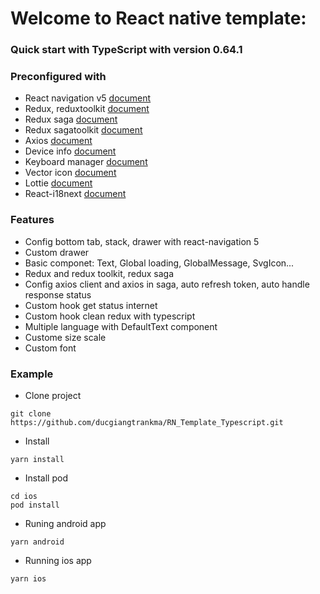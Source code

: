 # Welcome to React native template:
### Quick start with TypeScript with version 0.64.1
### Preconfigured with
* React navigation v5 [document](https://reactnavigation.org/docs/getting-started/)
* Redux, reduxtoolkit [document](https://redux.js.org/introduction/getting-started)
* Redux saga [document](https://redux-saga.js.org/docs/introduction/GettingStarted)
* Redux sagatoolkit [document](https://github.com/anymore1405/redux-toolkit-saga#readme)
* Axios [document](https://www.npmjs.com/package/axios)
* Device info [document](https://github.com/react-native-device-info/react-native-device-info)
* Keyboard manager [document](https://www.npmjs.com/package/react-native-keyboard-manager)
* Vector icon [document](https://github.com/oblador/react-native-vector-icons)
* Lottie [document](https://www.npmjs.com/package/lottie-react-native)
* React-i18next [document](https://www.npmjs.com/package/react-i18next)
### Features
* Config bottom tab, stack, drawer with react-navigation 5
* Custom drawer
* Basic componet: Text, Global loading, GlobalMessage, SvgIcon...
* Redux and redux toolkit, redux saga
* Config axios client and axios in saga, auto refresh token, auto handle response status
* Custom hook get status internet
* Custom hook clean redux with typescript
* Multiple language with DefaultText component
* Custome size scale
* Custom font
### Example
* Clone project
```
git clone https://github.com/ducgiangtrankma/RN_Template_Typescript.git
```
* Install 
```
yarn install
```
* Install pod
```
cd ios
pod install
```
* Runing android app
```
yarn android
```
* Running ios app
```
yarn ios
```
